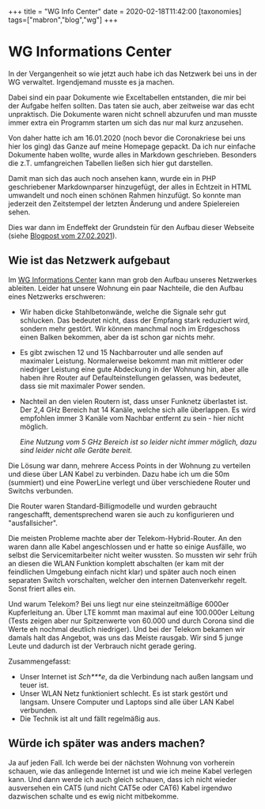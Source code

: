 +++
title = "WG Info Center"
date = 2020-02-18T11:42:00
[taxonomies]
tags=["mabron","blog","wg"]
+++

# WG Informations Center

In der Vergangenheit so wie jetzt auch habe ich das Netzwerk bei uns in der WG verwaltet. Irgendjemand musste es ja machen.

Dabei sind ein paar Dokumente wie Exceltabellen entstanden, die mir bei der Aufgabe helfen sollten. Das taten sie auch, aber zeitweise war das echt unpraktisch. Die Dokumente waren nicht schnell abzurufen und man musste immer extra ein Programm starten um sich das nur mal kurz anzusehen.

<!-- more -->

Von daher hatte ich am 16.01.2020 (noch bevor die Coronakriese bei uns hier los ging) das Ganze auf meine Homepage gepackt. Da ich nur einfache Dokumente haben wollte, wurde alles in Markdown geschrieben. Besonders die z.T. umfangreichen Tabellen ließen sich hier gut darstellen.

Damit man sich das auch noch ansehen kann, wurde ein in PHP geschriebener Markdownparser hinzugefügt, der alles in Echtzeit in HTML umwandelt und noch einen schönen Rahmen hinzufügt. So konnte man jederzeit den Zeitstempel der letzten Änderung und andere Spielereien sehen.

Dies war dann im Endeffekt der Grundstein für den Aufbau dieser Webseite (siehe [Blogpost vom 27.02.2021](@/blog/2021/02/2021-02-27_new_homepage/index.md)).

## Wie ist das Netzwerk aufgebaut

Im [WG Informations Center](@/wg/_index.md) kann man grob den Aufbau unseres Netzwerkes ableiten. Leider hat unsere Wohnung ein paar Nachteile, die den Aufbau eines Netzwerks erschweren:

- Wir haben dicke Stahlbetonwände, welche die Signale sehr gut schlucken. Das bedeutet nicht, dass der Empfang stark reduziert wird, sondern mehr gestört. Wir können manchmal noch im Erdgeschoss einen Balken bekommen, aber da ist schon gar nichts mehr.
- Es gibt zwischen 12 und 15 Nachbarrouter und alle senden auf maximaler Leistung. Normalerweise bekommt man mit mittlerer oder niedriger Leistung eine gute Abdeckung in der Wohnung hin, aber alle haben ihre Router auf Defaulteinstellungen gelassen, was bedeutet, dass sie mit maximaler Power senden.
- Nachteil an den vielen Routern ist, dass unser Funknetz überlastet ist. Der 2,4 GHz Bereich hat 14 Kanäle, welche sich alle überlappen. Es wird empfohlen immer 3 Kanäle vom Nachbar entfernt zu sein - hier nicht möglich.

    *Eine Nutzung vom 5 GHz Bereich ist so leider nicht immer möglich, dazu sind leider nicht alle Geräte bereit.*


Die Lösung war dann, mehrere Access Points in der Wohnung zu verteilen und diese über LAN Kabel zu verbinden. Dazu habe ich um die 50m (summiert) und eine PowerLine verlegt und über verschiedene Router und Switchs verbunden.

Die Router waren Standard-Billigmodelle und wurden gebraucht rangeschafft, dementsprechend waren sie auch zu konfigurieren und "ausfallsicher".

Die meisten Probleme machte aber der Telekom-Hybrid-Router. An den waren dann alle Kabel angeschlossen und er hatte so einige Ausfälle, wo selbst die Servicemitarbeiter nicht weiter wussten. So mussten wir sehr früh an diesen die WLAN Funktion komplett abschalten (er kam mit der feindlichen Umgebung einfach nicht klar) und später auch noch einen separaten Switch vorschalten, welcher den internen Datenverkehr regelt. Sonst friert alles ein.

Und warum Telekom? Bei uns liegt nur eine steinzeitmäßige 6000er Kupferleitung an. Über LTE kommt man maximal auf eine 100.000er Leitung (Tests zeigen aber nur Spitzenwerte von 60.000 und durch Corona sind die Werte eh nochmal deutlich niedriger). Und bei der Telekom bekamen wir damals halt das Angebot, was uns das Meiste rausgab. Wir sind 5 junge Leute und dadurch ist der Verbrauch nicht gerade gering.

Zusammengefasst:
- Unser Internet ist *Sch\*\*\*e*, da die Verbindung nach außen langsam und teuer ist.
- Unser WLAN Netz funktioniert schlecht. Es ist stark gestört und langsam. Unsere Computer und Laptops sind alle über LAN Kabel verbunden.
- Die Technik ist alt und fällt regelmäßig aus.

## Würde ich später was anders machen?

Ja auf jeden Fall. Ich werde bei der nächsten Wohnung von vorherein schauen, wie das anliegende Internet ist und wie ich meine Kabel verlegen kann. Und dann werde ich auch gleich schauen, dass ich nicht wieder ausversehen ein CAT5 (und nicht CAT5e oder CAT6) Kabel irgendwo dazwischen schalte und es ewig nicht mitbekomme.
